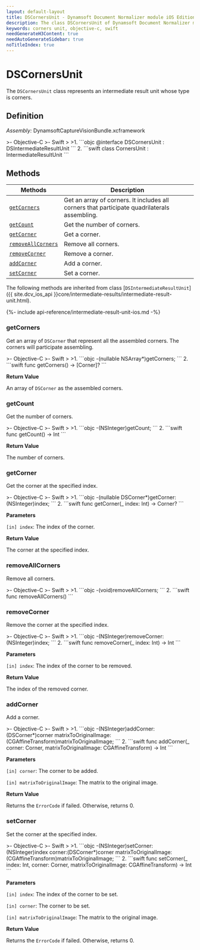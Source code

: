 ```yaml
---
layout: default-layout
title: DSCornersUnit - Dynamsoft Document Normalizer module iOS Edition API Reference
description: The class DSCornersUnit of Dynamsoft Document Normalizer module represents an intermediate result unit whose type is corners.
keywords: corners unit, objective-c, swift
needGenerateH3Content: true
needAutoGenerateSidebar: true
noTitleIndex: true
---
```


# DSCornersUnit

The `DSCornersUnit` class represents an intermediate result unit whose type is corners.

## Definition

*Assembly:* DynamsoftCaptureVisionBundle.xcframework

<div class="sample-code-prefix"></div>
>- Objective-C
>- Swift
>
>1. 
```objc
@interface DSCornersUnit : DSIntermediateResultUnit
```
2. 
```swift
class CornersUnit : IntermediateResultUnit
```

## Methods

| Methods | Description |
| ---------- | ----------- |
| [`getCorners`](#getcorners) | Get an array of corners. It includes all corners that participate quadrilaterals assembling. |
| [`getCount`](#getcount) | Get the number of corners. |
| [`getCorner`](#getcorner) | Get a corner. |
| [`removeAllCorners`](#removeallcorners) | Remove all corners. |
| [`removeCorner`](#removecorner) | Remove a corner. |
| [`addCorner`](#addcorner) | Add a corner. |
| [`setCorner`](#setcorner) | Set a corner. |

The following methods are inherited from class [`DSIntermediateResultUnit`]({{ site.dcv_ios_api }}core/intermediate-results/intermediate-result-unit.html).

{%- include api-reference/intermediate-result-unit-ios.md -%}

### getCorners

Get an array of `DSCorner` that represent all the assembled corners. The corners will participate assembling.

<div class="sample-code-prefix"></div>
>- Objective-C
>- Swift
>
>1. 
```objc
-(nullable NSArray<DSCorner*>*)getCorners;
```
2. 
```swift
func getCorners() -> [Corner]?
```

**Return Value**

An array of `DSCorner` as the assembled corners.

### getCount

Get the number of corners.

<div class="sample-code-prefix"></div>
>- Objective-C
>- Swift
>
>1. 
```objc
-(NSInteger)getCount;
```
2. 
```swift
func getCount() -> Int
```

**Return Value**

The number of corners.

### getCorner

Get the corner at the specified index.

<div class="sample-code-prefix"></div>
>- Objective-C
>- Swift
>
>1. 
```objc
-(nullable DSCorner*)getCorner:(NSInteger)index;
```
2. 
```swift
func getCorner(_ index: Int) -> Corner?
```

**Parameters**

`[in] index`: The index of the corner.

**Return Value**

The corner at the specified index.

### removeAllCorners

Remove all corners.

<div class="sample-code-prefix"></div>
>- Objective-C
>- Swift
>
>1. 
```objc
-(void)removeAllCorners;
```
2. 
```swift
func removeAllCorners()
```

### removeCorner

Remove the corner at the specified index.

<div class="sample-code-prefix"></div>
>- Objective-C
>- Swift
>
>1. 
```objc
-(NSInteger)removeCorner:(NSInteger)index;
```
2. 
```swift
func removeCorner(_ index: Int) -> Int
```

**Parameters**

`[in] index`: The index of the corner to be removed.

**Return Value**

The index of the removed corner.

### addCorner

Add a corner.

<div class="sample-code-prefix"></div>
>- Objective-C
>- Swift
>
>1. 
```objc
-(NSInteger)addCorner:(DSCorner*)corner
matrixToOriginalImage:(CGAffineTransform)matrixToOriginalImage;
```
2. 
```swift
func addCorner(_ corner: Corner, matrixToOriginalImage: CGAffineTransform) -> Int
```

**Parameters**

`[in] corner`: The corner to be added.

`[in] matrixToOriginalImage`: The matrix to the original image.

**Return Value**

Returns the `ErrorCode` if failed. Otherwise, returns 0.

### setCorner

Set the corner at the specified index.

<div class="sample-code-prefix"></div>
>- Objective-C
>- Swift
>
>1. 
```objc
-(NSInteger)setCorner:(NSInteger)index
               corner:(DSCorner*)corner
matrixToOriginalImage:(CGAffineTransform)matrixToOriginalImage;
```
2. 
```swift
func setCorner(_ index: Int, corner: Corner, matrixToOriginalImage: CGAffineTransform) -> Int
```

**Parameters**

`[in] index`: The index of the corner to be set.

`[in] corner`: The corner to be set.

`[in] matrixToOriginalImage`: The matrix to the original image.

**Return Value**

Returns the `ErrorCode` if failed. Otherwise, returns 0.
